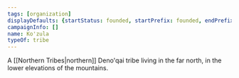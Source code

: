 ```yaml
---
tags: [organization]
displayDefaults: {startStatus: founded, startPrefix: founded, endPrefix: destroyed, endStatus: destroyed}
campaignInfo: []
name: Ko'zula
typeOf: tribe
---
```


A [[Northern Tribes|northern]] Deno'qai tribe living in the far north, in the lower elevations of the mountains. 